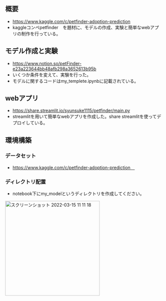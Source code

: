## 概要　
- https://www.kaggle.com/c/petfinder-adoption-prediction
- kaggleコンペpetfinder　を題材に、モデルの作成、実験と簡単なwebアプリの制作を行っている。

## モデル作成と実験
- https://www.notion.so/petFinder-e23a223644bb48afb298a3652613b95b
- いくつか条件を変えて、実験を行った。
- モデルに関するコードはmy_templete.ipynbに記載されている。


## webアプリ
- https://share.streamlit.io/syunsuke1115/petfinder/main.py
- streamlitを用いて簡単なwebアプリを作成した。share streamlitを使ってデプロイしている。


## 環境構築
### データセット
- https://www.kaggle.com/c/petfinder-adoption-prediction　

### ディレクトリ配置
- notebook下にmy_modelというディレクトリを作成してください。

<img width="302" alt="スクリーンショット 2022-03-15 11 11 18" src="https://user-images.githubusercontent.com/81937075/158292065-8dba4583-8d73-40fc-b34f-19eb5ec093aa.png">
